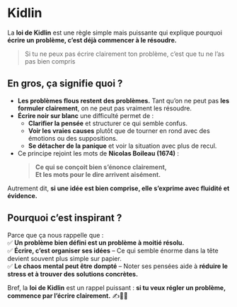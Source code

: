 # Kidlin

La **loi de Kidlin** est une règle simple mais puissante qui explique pourquoi **écrire un problème, c’est déjà commencer à le résoudre.**  

> Si tu ne peux pas écrire clairement ton problème, c’est que tu ne l’as pas bien compris

## En gros, ça signifie quoi ?

- **Les problèmes flous restent des problèmes.** Tant qu’on ne peut pas **les formuler clairement**, on ne peut pas vraiment les résoudre.  
- **Écrire noir sur blanc** une difficulté permet de :  
  - **Clarifier la pensée** et structurer ce qui semble confus.  
  - **Voir les vraies causes** plutôt que de tourner en rond avec des émotions ou des suppositions.  
  - **Se détacher de la panique** et voir la situation avec plus de recul.  
- Ce principe rejoint les mots de **Nicolas Boileau (1674)** :  
  > **Ce qui se conçoit bien s’énonce clairement,**  
  > **Et les mots pour le dire arrivent aisément.**

Autrement dit, **si une idée est bien comprise, elle s’exprime avec fluidité et évidence.**  

## Pourquoi c’est inspirant ?

Parce que ça nous rappelle que :  
✅ **Un problème bien défini est un problème à moitié résolu.**  
✅ **Écrire, c’est organiser ses idées** – Ce qui semble énorme dans la tête devient souvent plus simple sur papier.  
✅ **Le chaos mental peut être dompté** – Noter ses pensées aide à **réduire le stress et à trouver des solutions concrètes.**  

Bref, la **loi de Kidlin** est un rappel puissant : **si tu veux régler un problème, commence par l’écrire clairement.** ✍️🎯🚀
